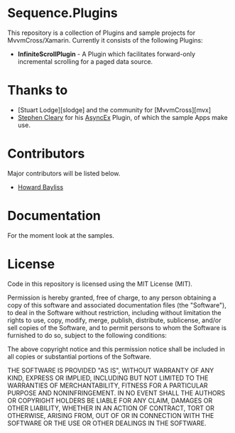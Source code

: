 Sequence.Plugins
==========

This repository is a collection of Plugins and sample projects for MvvmCross/Xamarin. Currently it consists of the following Plugins:

- **InfiniteScrollPlugin** - A Plugin which facilitates forward-only incremental scrolling for a paged data source.

Thanks to
=========

- [Stuart Lodge][slodge] and the community for [MvvmCross][mvx]
- [Stephen Cleary](https://twitter.com/astevecleary) for his [AsyncEx](https://github.com/StephenCleary/AsyncEx) Plugin, of which the sample Apps make use.


Contributors 
============
Major contributors will be listed below.

- [Howard Bayliss](http://www.sequence.co.uk/blog/authors/howard-bayliss/)


Documentation
=============

For the moment look at the samples.

License
=======
Code in this repository is licensed using the MIT License (MIT).

Permission is hereby granted, free of charge, to any person obtaining a copy
of this software and associated documentation files (the "Software"), to deal
in the Software without restriction, including without limitation the rights
to use, copy, modify, merge, publish, distribute, sublicense, and/or sell
copies of the Software, and to permit persons to whom the Software is
furnished to do so, subject to the following conditions:

The above copyright notice and this permission notice shall be included in all
copies or substantial portions of the Software.

THE SOFTWARE IS PROVIDED "AS IS", WITHOUT WARRANTY OF ANY KIND, EXPRESS OR
IMPLIED, INCLUDING BUT NOT LIMITED TO THE WARRANTIES OF MERCHANTABILITY,
FITNESS FOR A PARTICULAR PURPOSE AND NONINFRINGEMENT. IN NO EVENT SHALL THE
AUTHORS OR COPYRIGHT HOLDERS BE LIABLE FOR ANY CLAIM, DAMAGES OR OTHER
LIABILITY, WHETHER IN AN ACTION OF CONTRACT, TORT OR OTHERWISE, ARISING FROM,
OUT OF OR IN CONNECTION WITH THE SOFTWARE OR THE USE OR OTHER DEALINGS IN THE
SOFTWARE.


